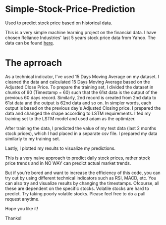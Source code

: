 # Simple-Stock-Price-Prediction
Used to predict stock price based on historical data. 

This is a very simple machine learning project on the financial data. 
I have chosen Reliance Industries' last 5 years stock price data from Yahoo. The data can be found [here](https://in.finance.yahoo.com/quote/RELIANCE.NS?p=RELIANCE.NS&.tsrc=fin-srch).

# The aprroach
As a technical indicator, I've used 15 Days Moving Average on my dataset. I cleaned the data and calculated 15 Days Moving Average based on the Adjusted Close Price.
To prepare the training set, I divided the dataset in chunks of 60 (Timestamp = 60) such that the 61st data is the output of the previous 60 days record. Similarly, 2nd record is created from 2nd data to 61st data and the output is 62nd data and so on. In simpler words, each output is based on the previous day's Adjusted Closing price.
I prepared the data and changed the shape according to LSTM requirements. I fed my training set to the LSTM model and used adam as the optimizer. 

After training the data, I predicted the value of my test data (last 2 months stock prices), which I had placed in a separate csv file. I prepared my data similarly to my training set.

Lastly, I plotted my results to visualize my predictions. 


This is a very naive approach to predict daily stock prices, rather stock price trends and in NO WAY can predict actual market trends. 

But if you're bored and want to increase the efficiency of this code, you can try out by using different technical indicators such as RSI, MACD, etc. 
You can also try and visualize results by changing the timestamps. Ofcourse, all these are dependent on the specific stocks. Volatile stocks are hard to predict.
Try taking poorly volatile stocks. Please feel free to do a pull request anytime.

Hope you like it!

Thanks!
